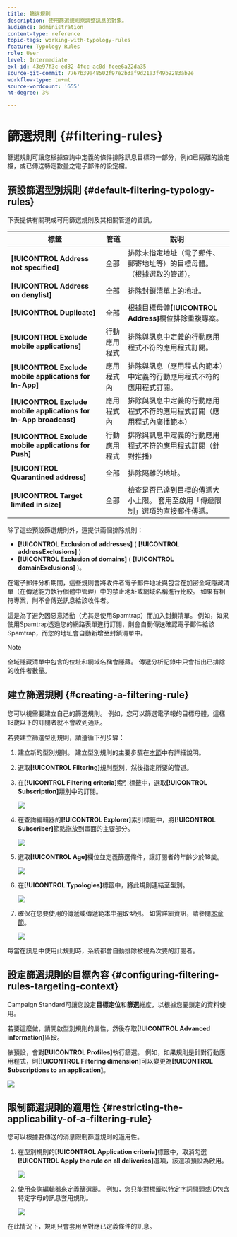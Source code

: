 ```yaml
---
title: 篩選規則
description: 使用篩選規則來調整訊息的對象。
audience: administration
content-type: reference
topic-tags: working-with-typology-rules
feature: Typology Rules
role: User
level: Intermediate
exl-id: 43e97f3c-ed82-4fcc-ac0d-fcee6a22da35
source-git-commit: 7767b39a48502f97e2b3af9d21a3f49b9283ab2e
workflow-type: tm+mt
source-wordcount: '655'
ht-degree: 3%

---
```


# 篩選規則 {#filtering-rules}

篩選規則可讓您根據查詢中定義的條件排除訊息目標的一部分，例如已隔離的設定檔，或已傳送特定數量之電子郵件的設定檔。

## 預設篩選型別規則 {#default-filtering-typology-rules}

下表提供有關現成可用篩選規則及其相關管道的資訊。

| 標籤 | 管道 | 說明 |
| ---------|----------|---------|
| **[!UICONTROL Address not specified]** | 全部 | 排除未指定地址（電子郵件、郵寄地址等）的目標母體。 （根據選取的管道）。 |
| **[!UICONTROL Address on denylist]** | 全部 | 排除封鎖清單上的地址。 |
| **[!UICONTROL Duplicate]** | 全部 | 根據目標母體&#x200B;**[!UICONTROL Address]**&#x200B;欄位排除重複專案。 |
| **[!UICONTROL Exclude mobile applications]** | 行動應用程式 | 排除與訊息中定義的行動應用程式不符的應用程式訂閱。 |
| **[!UICONTROL Exclude mobile applications for In-App]** | 應用程式內 | 排除與訊息（應用程式內範本）中定義的行動應用程式不符的應用程式訂閱。 |
| **[!UICONTROL Exclude mobile applications for In-App broadcast]** | 應用程式內 | 排除與訊息中定義的行動應用程式不符的應用程式訂閱（應用程式內廣播範本） |
| **[!UICONTROL Exclude mobile applications for Push]** | 行動應用程式 | 排除與訊息中定義的行動應用程式不符的應用程式訂閱（針對推播） |
| **[!UICONTROL Quarantined address]** | 全部 | 排除隔離的地址。 |
| **[!UICONTROL Target limited in size]** | 全部 | 檢查是否已達到目標的傳遞大小上限。 套用至啟用「傳遞限制」選項的直接郵件傳遞。 |

除了這些預設篩選規則外，還提供兩個排除規則：

* **[!UICONTROL Exclusion of addresses]** ( **[!UICONTROL addressExclusions]** )
* **[!UICONTROL Exclusion of domains]** ( **[!UICONTROL domainExclusions]** )。

在電子郵件分析期間，這些規則會將收件者電子郵件地址與包含在加密全域隱藏清單（在傳遞能力執行個體中管理）中的禁止地址或網域名稱進行比較。 如果有相符專案，則不會傳送訊息給該收件者。

這是為了避免因惡意活動（尤其是使用Spamtrap）而加入封鎖清單。 例如，如果使用Spamtrap透過您的網路表單進行訂閱，則會自動傳送確認電子郵件給該Spamtrap，而您的地址會自動新增至封鎖清單中。

>[!NOTE]
>
>全域隱藏清單中包含的位址和網域名稱會隱藏。 傳遞分析記錄中只會指出已排除的收件者數量。

## 建立篩選規則 {#creating-a-filtering-rule}

您可以視需要建立自己的篩選規則。 例如，您可以篩選電子報的目標母體，這樣18歲以下的訂閱者就不會收到通訊。

若要建立篩選型別規則，請遵循下列步驟：

1. 建立新的型別規則。 建立型別規則的主要步驟在[本節](../../sending/using/managing-typology-rules.md)中有詳細說明。

1. 選取&#x200B;**[!UICONTROL Filtering]**&#x200B;規則型別，然後指定所要的管道。

1. 在&#x200B;**[!UICONTROL Filtering criteria]**&#x200B;索引標籤中，選取&#x200B;**[!UICONTROL Subscription]**&#x200B;類別中的訂閱。

   ![](assets/typology_create-rule-subscription.png)

1. 在查詢編輯器的&#x200B;**[!UICONTROL Explorer]**&#x200B;索引標籤中，將&#x200B;**[!UICONTROL Subscriber]**&#x200B;節點拖放到畫面的主要部分。

   ![](assets/typology_create-rule-subscriber.png)

1. 選取&#x200B;**[!UICONTROL Age]**&#x200B;欄位並定義篩選條件，讓訂閱者的年齡少於18歲。

   ![](assets/typology_create-rule-age.png)

1. 在&#x200B;**[!UICONTROL Typologies]**&#x200B;標籤中，將此規則連結至型別。

   ![](assets/typology_create-rule-typology.png)

1. 確保在您要使用的傳遞或傳遞範本中選取型別。 如需詳細資訊，請參閱[本章節](../../sending/using/managing-typologies.md#applying-typologies-to-messages)。

   ![](assets/typology_template.png)

每當在訊息中使用此規則時，系統都會自動排除被視為次要的訂閱者。

## 設定篩選規則的目標內容 {#configuring-filtering-rules-targeting-context}

Campaign Standard可讓您設定&#x200B;**目標定位**&#x200B;和&#x200B;**篩選**&#x200B;維度，以根據您要鎖定的資料使用。

若要這麼做，請開啟型別規則的屬性，然後存取&#x200B;**[!UICONTROL Advanced information]**&#x200B;區段。

依預設，會對&#x200B;**[!UICONTROL Profiles]**&#x200B;執行篩選。 例如，如果規則是針對行動應用程式，則&#x200B;**[!UICONTROL Filtering dimension]**&#x200B;可以變更為&#x200B;**[!UICONTROL Subscriptions to an application]**。

![](assets/typology_rule-order_2.png)

## 限制篩選規則的適用性 {#restricting-the-applicability-of-a-filtering-rule}

您可以根據要傳送的消息限制篩選規則的適用性。

1. 在型別規則的&#x200B;**[!UICONTROL Application criteria]**&#x200B;標籤中，取消勾選&#x200B;**[!UICONTROL Apply the rule on all deliveries]**&#x200B;選項，該選項預設為啟用。

   ![](assets/typology_limit.png)

1. 使用查詢編輯器來定義篩選器。 例如，您只能對標籤以特定字詞開頭或ID包含特定字母的訊息套用規則。

   ![](assets/typology_limit-rule.png)

在此情況下，規則只會套用至對應已定義條件的訊息。
